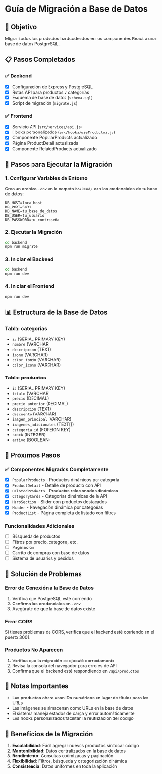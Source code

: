 # Guía de Migración a Base de Datos

## 🎯 Objetivo
Migrar todos los productos hardcodeados en los componentes React a una base de datos PostgreSQL.

## 📋 Pasos Completados

### ✅ Backend
- [x] Configuración de Express y PostgreSQL
- [x] Rutas API para productos y categorías
- [x] Esquema de base de datos (`schema.sql`)
- [x] Script de migración (`migrate.js`)

### ✅ Frontend
- [x] Servicio API (`src/services/api.js`)
- [x] Hooks personalizados (`src/hooks/useProductos.js`)
- [x] Componente PopularProducts actualizado
- [x] Página ProductDetail actualizada
- [x] Componente RelatedProducts actualizado

## 🚀 Pasos para Ejecutar la Migración

### 1. Configurar Variables de Entorno
Crea un archivo `.env` en la carpeta `backend/` con las credenciales de tu base de datos:

```env
DB_HOST=localhost
DB_PORT=5432
DB_NAME=tu_base_de_datos
DB_USER=tu_usuario
DB_PASSWORD=tu_contraseña
```

### 2. Ejecutar la Migración
```bash
cd backend
npm run migrate
```

### 3. Iniciar el Backend
```bash
cd backend
npm run dev
```

### 4. Iniciar el Frontend
```bash
npm run dev
```

## 📊 Estructura de la Base de Datos

### Tabla: categorias
- `id` (SERIAL PRIMARY KEY)
- `nombre` (VARCHAR)
- `descripcion` (TEXT)
- `icono` (VARCHAR)
- `color_fondo` (VARCHAR)
- `color_icono` (VARCHAR)

### Tabla: productos
- `id` (SERIAL PRIMARY KEY)
- `titulo` (VARCHAR)
- `precio` (DECIMAL)
- `precio_anterior` (DECIMAL)
- `descripcion` (TEXT)
- `descuento` (VARCHAR)
- `imagen_principal` (VARCHAR)
- `imagenes_adicionales` (TEXT[])
- `categoria_id` (FOREIGN KEY)
- `stock` (INTEGER)
- `activo` (BOOLEAN)

## 🔄 Próximos Pasos

### ✅ Componentes Migrados Completamente
- [x] `PopularProducts` - Productos dinámicos por categoría
- [x] `ProductDetail` - Detalle de producto con API
- [x] `RelatedProducts` - Productos relacionados dinámicos
- [x] `CategoryCards` - Categorías dinámicas de la API
- [x] `HeroSection` - Slider con productos destacados
- [x] `Header` - Navegación dinámica por categorías
- [x] `ProductList` - Página completa de listado con filtros

### Funcionalidades Adicionales
- [ ] Búsqueda de productos
- [ ] Filtros por precio, categoría, etc.
- [ ] Paginación
- [ ] Carrito de compras con base de datos
- [ ] Sistema de usuarios y pedidos

## 🐛 Solución de Problemas

### Error de Conexión a la Base de Datos
1. Verifica que PostgreSQL esté corriendo
2. Confirma las credenciales en `.env`
3. Asegúrate de que la base de datos existe

### Error CORS
Si tienes problemas de CORS, verifica que el backend esté corriendo en el puerto 3001.

### Productos No Aparecen
1. Verifica que la migración se ejecutó correctamente
2. Revisa la consola del navegador para errores de API
3. Confirma que el backend esté respondiendo en `/api/productos`

## 📝 Notas Importantes

- Los productos ahora usan IDs numéricos en lugar de títulos para las URLs
- Las imágenes se almacenan como URLs en la base de datos
- El sistema maneja estados de carga y error automáticamente
- Los hooks personalizados facilitan la reutilización del código

## 🎉 Beneficios de la Migración

1. **Escalabilidad**: Fácil agregar nuevos productos sin tocar código
2. **Mantenibilidad**: Datos centralizados en la base de datos
3. **Rendimiento**: Consultas optimizadas y paginación
4. **Flexibilidad**: Filtros, búsqueda y categorización dinámica
5. **Consistencia**: Datos uniformes en toda la aplicación 